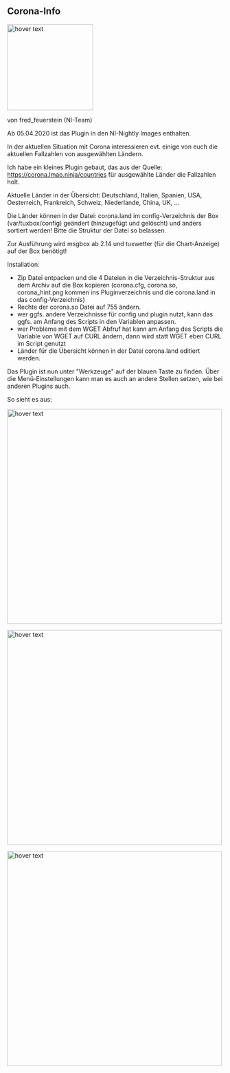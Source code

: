 ## Corona-Info

<p>
  <img src="https://www.neutrino-images.de/channellogos/corona/corona.png" width="200" title="hover text">
</p>

von fred_feuerstein (NI-Team)

Ab 05.04.2020 ist das Plugin in den NI-Nightly Images enthalten.


In der aktuellen Situation mit Corona interessieren evt. einige von euch die aktuellen Fallzahlen von ausgewählten Ländern.

Ich habe ein kleines Plugin gebaut, das aus der Quelle: https://corona.lmao.ninja/countries für ausgewählte Länder die Fallzahlen holt.

Aktuelle Länder in der Übersicht: Deutschland, Italien, Spanien, USA, Oesterreich, Frankreich, Schweiz, Niederlande, China, UK, ...

Die Länder können in der Datei: corona.land im config-Verzeichnis der Box (var/tuxbox/config) geändert (hinzugefügt und gelöscht) und anders sortiert werden! Bitte die Struktur der Datei so belassen.

Zur Ausführung wird msgbox ab 2.14 und tuxwetter (für die Chart-Anzeige) auf der Box benötigt!

Installation:

- Zip Datei entpacken und die 4 Dateien in die Verzeichnis-Struktur aus dem Archiv auf die Box kopieren
     (corona.cfg, corona.so, corona_hint.png kommen ins Pluginverzeichnis und die corona.land in das config-Verzeichnis)
- Rechte der corona.so Datei auf 755 ändern.
- wer ggfs. andere Verzeichnisse für config und plugin nutzt, kann das ggfs. am Anfang des Scripts in den Variablen anpassen.
- wer Probleme mit dem WGET Abfruf hat kann am Anfang des Scripts die Variable von WGET auf CURL ändern, dann wird statt WGET eben CURL im Script genutzt
- Länder für die Übersicht können in der Datei corona.land editiert werden.

Das Plugin ist nun unter "Werkzeuge" auf der blauen Taste zu finden. Über die Menü-Einstellungen kann man es auch an andere Stellen setzen, wie bei anderen Plugins auch.

So sieht es aus:

<p>

  <img src="https://www.neutrino-images.de/channellogos/corona/screenshot3.png" width="500" title="hover text">
</p>
<p>

  <img src="https://www.neutrino-images.de/channellogos/corona/screenshot4.png" width="500" title="hover text">
</p>
<p>

  <img src="https://www.neutrino-images.de/channellogos/corona/screenshot5.png" width="500" title="hover text">
</p>

